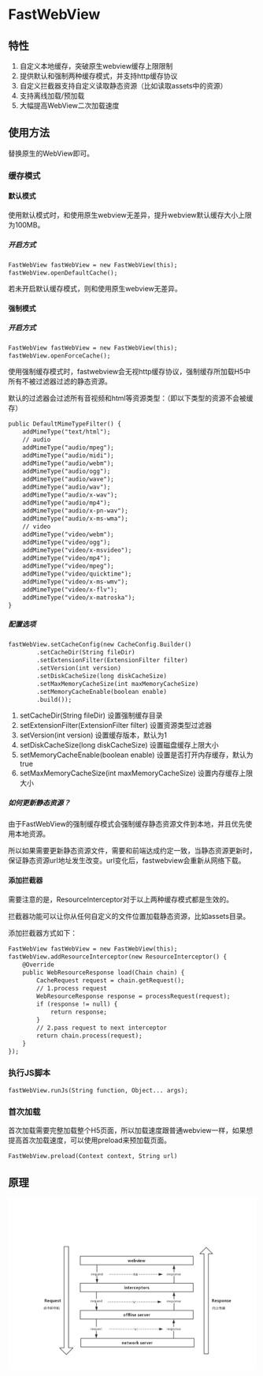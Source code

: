 # FastWebView
## 特性

1. 自定义本地缓存，突破原生webview缓存上限限制
2. 提供默认和强制两种缓存模式，并支持http缓存协议
3. 自定义拦截器支持自定义读取静态资源（比如读取assets中的资源）
4. 支持离线加载/预加载
5. 大幅提高WebView二次加载速度

## 使用方法
替换原生的WebView即可。

### 缓存模式

#### 默认模式

使用默认模式时，和使用原生webview无差异，提升webview默认缓存大小上限为100MB。

##### 开启方式

```
FastWebView fastWebView = new FastWebView(this);
fastWebView.openDefaultCache();
```

若未开启默认缓存模式，则和使用原生webview无差异。

#### 强制模式

##### 开启方式

```
FastWebView fastWebView = new FastWebView(this);
fastWebView.openForceCache();
```

使用强制缓存模式时，fastwebview会无视http缓存协议，强制缓存所加载H5中所有不被过滤器过滤的静态资源。

默认的过滤器会过滤所有音视频和html等资源类型：（即以下类型的资源不会被缓存）

```
public DefaultMimeTypeFilter() {
    addMimeType("text/html");
    // audio
    addMimeType("audio/mpeg");
    addMimeType("audio/midi");
    addMimeType("audio/webm");
    addMimeType("audio/ogg");
    addMimeType("audio/wave");
    addMimeType("audio/wav");
    addMimeType("audio/x-wav");
    addMimeType("audio/mp4");
    addMimeType("audio/x-pn-wav");
    addMimeType("audio/x-ms-wma");
    // video
    addMimeType("video/webm");
    addMimeType("video/ogg");
    addMimeType("video/x-msvideo");
    addMimeType("video/mp4");
    addMimeType("video/mpeg");
    addMimeType("video/quicktime");
    addMimeType("video/x-ms-wmv");
    addMimeType("video/x-flv");
    addMimeType("video/x-matroska");
}
```

##### 配置选项

```
fastWebView.setCacheConfig(new CacheConfig.Builder()
        .setCacheDir(String fileDir)
        .setExtensionFilter(ExtensionFilter filter)
        .setVersion(int version)
        .setDiskCacheSize(long diskCacheSize)
        .setMaxMemoryCacheSize(int maxMemoryCacheSize)
        .setMemoryCacheEnable(boolean enable)
        .build());
```

1. setCacheDir(String fileDir) 设置强制缓存目录
2. setExtensionFilter(ExtensionFilter filter) 设置资源类型过滤器
3. setVersion(int version) 设置缓存版本，默认为1
4. setDiskCacheSize(long diskCacheSize) 设置磁盘缓存上限大小
5. setMemoryCacheEnable(boolean enable) 设置是否打开内存缓存，默认为true
6. setMaxMemoryCacheSize(int maxMemoryCacheSize) 设置内存缓存上限大小

##### 如何更新静态资源？

由于FastWebView的强制缓存模式会强制缓存静态资源文件到本地，并且优先使用本地资源。

所以如果需要更新静态资源文件，需要和前端达成约定一致，当静态资源更新时，保证静态资源url地址发生改变。url变化后，fastwebview会重新从网络下载。

#### 添加拦截器

需要注意的是，ResourceInterceptor对于以上两种缓存模式都是生效的。

拦截器功能可以让你从任何自定义的文件位置加载静态资源，比如assets目录。

添加拦截器方式如下：

```
FastWebView fastWebView = new FastWebView(this);
fastWebView.addResourceInterceptor(new ResourceInterceptor() {
    @Override
    public WebResourceResponse load(Chain chain) {
    	CacheRequest request = chain.getRequest();
    	// 1.process request	
    	WebResourceResponse response = processRequest(request);
    	if (response != null) {
    		return response;
    	}
    	// 2.pass request to next interceptor
        return chain.process(request);
    }
});
```

### 执行JS脚本

```
fastWebView.runJs(String function, Object... args);
```

### 首次加载
首次加载需要完整加载整个H5页面，所以加载速度跟普通webview一样，如果想提高首次加载速度，可以使用preload来预加载页面。
```
FastWebView.preload(Context context, String url)
```

## 原理

![readme](readme.png)
